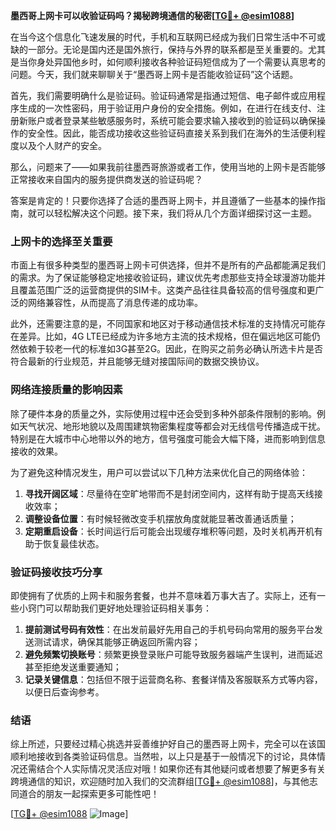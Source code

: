 **墨西哥上网卡可以收验证码吗？揭秘跨境通信的秘密[[TG💪+ @esim1088](https://t.me/s/esim1088)]**

在当今这个信息化飞速发展的时代，手机和互联网已经成为我们日常生活中不可或缺的一部分。无论是国内还是国外旅行，保持与外界的联系都是至关重要的。尤其是当你身处异国他乡时，如何顺利接收各种验证码短信成为了一个需要认真思考的问题。今天，我们就来聊聊关于“墨西哥上网卡是否能收验证码”这个话题。

首先，我们需要明确什么是验证码。验证码通常是指通过短信、电子邮件或应用程序生成的一次性密码，用于验证用户身份的安全措施。例如，在进行在线支付、注册新账户或者登录某些敏感服务时，系统可能会要求输入接收到的验证码以确保操作的安全性。因此，能否成功接收这些验证码直接关系到我们在海外的生活便利程度以及个人财产的安全。

那么，问题来了——如果我前往墨西哥旅游或者工作，使用当地的上网卡是否能够正常接收来自国内的服务提供商发送的验证码呢？

答案是肯定的！只要你选择了合适的墨西哥上网卡，并且遵循了一些基本的操作指南，就可以轻松解决这个问题。接下来，我们将从几个方面详细探讨这一主题。

### 上网卡的选择至关重要

市面上有很多种类型的墨西哥上网卡可供选择，但并不是所有的产品都能满足我们的需求。为了保证能够稳定地接收验证码，建议优先考虑那些支持全球漫游功能并且覆盖范围广泛的运营商提供的SIM卡。这类产品往往具备较高的信号强度和更广泛的网络兼容性，从而提高了消息传递的成功率。

此外，还需要注意的是，不同国家和地区对于移动通信技术标准的支持情况可能存在差异。比如，4G LTE已经成为许多地方主流的技术规格，但在偏远地区可能仍然依赖于较老一代的标准如3G甚至2G。因此，在购买之前务必确认所选卡片是否符合最新的行业规范，并且能够无缝对接国际间的数据交换协议。

### 网络连接质量的影响因素

除了硬件本身的质量之外，实际使用过程中还会受到多种外部条件限制的影响。例如天气状况、地形地貌以及周围建筑物密集程度等都会对无线信号传播造成干扰。特别是在大城市中心地带以外的地方，信号强度可能会大幅下降，进而影响到信息接收的效果。

为了避免这种情况发生，用户可以尝试以下几种方法来优化自己的网络体验：

1. **寻找开阔区域**：尽量待在空旷地带而不是封闭空间内，这样有助于提高天线接收效率；
2. **调整设备位置**：有时候轻微改变手机摆放角度就能显著改善通话质量；
3. **定期重启设备**：长时间运行后可能会出现缓存堆积等问题，及时关机再开机有助于恢复最佳状态。

### 验证码接收技巧分享

即使拥有了优质的上网卡和服务套餐，也并不意味着万事大吉了。实际上，还有一些小窍门可以帮助我们更好地处理验证码相关事务：

1. **提前测试号码有效性**：在出发前最好先用自己的手机号码向常用的服务平台发送测试请求，确保其能够正确返回所需内容；
2. **避免频繁切换账号**：频繁更换登录账户可能导致服务器端产生误判，进而延迟甚至拒绝发送重要通知；
3. **记录关键信息**：包括但不限于运营商名称、套餐详情及客服联系方式等内容，以便日后查询参考。

### 结语

综上所述，只要经过精心挑选并妥善维护好自己的墨西哥上网卡，完全可以在该国顺利地接收到各类验证码信息。当然啦，以上只是基于一般情况下的讨论，具体情况还需结合个人实际情况灵活应对哦！如果你还有其他疑问或者想要了解更多有关跨境通信的知识，欢迎随时加入我们的交流群组[[TG💪+ @esim1088](https://t.me/s/esim1088)]，与其他志同道合的朋友一起探索更多可能性吧！

[[TG💪+ @esim1088](https://t.me/s/esim1088) ![Image](https://i.postimg.cc/4NQfJmqS/Snipaste-2025-05-13-00-14-12.png)]